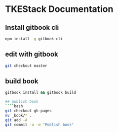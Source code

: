 # TKEStack Documentation

## Install gitbook cli
````bash
npm install -g gitbook-cli
````

## edit with gitbook
````bash
git checkout master
````

## build book
````bash
gitbook install && gitbook build

## publish book
````bash
git checkout gh-pages
mv _book/* .
git add -A
git commit -a -m "Publish book"
````
